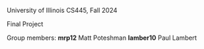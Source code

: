 University of Illinois
CS445, Fall 2024

Final Project

Group members:
**mrp12** Matt Poteshman
**lamber10** Paul Lambert

